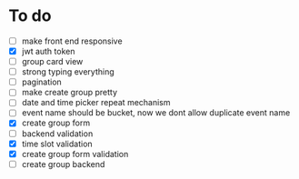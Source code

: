 # To do
- [ ] make front end responsive
- [x] jwt auth token
- [ ] group card view
- [ ] strong typing everything
- [ ] pagination
- [ ] make create group pretty
- [ ] date and time picker repeat mechanism
- [ ] event name should be bucket, now we dont allow duplicate event name
- [x] create group form
- [ ] backend validation
- [x] time slot validation
- [x] create group form validation
- [ ] create group backend